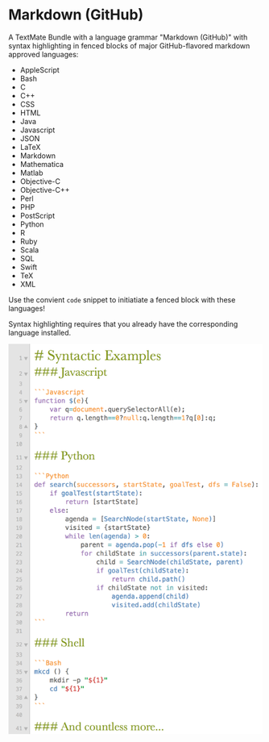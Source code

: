# Markdown (GitHub)

A TextMate Bundle with a language grammar "Markdown (GitHub)" with syntax highlighting in fenced blocks of major GitHub-flavored markdown approved languages: 

+ AppleScript
+ Bash
+ C
+ C++
+ CSS
+ HTML
+ Java
+ Javascript
+ JSON
+ LaTeX
+ Markdown
+ Mathematica
+ Matlab
+ Objective-C
+ Objective-C++
+ Perl
+ PHP
+ PostScript
+ Python
+ R
+ Ruby
+ Scala
+ SQL
+ Swift
+ TeX
+ XML

Use the convient `code` snippet to initiatiate a fenced block with these languages!

Syntax highlighting requires that you already have the corresponding language installed.

![Syntactic and Illustrative Example](example.png "Shown with my Light Theme!")